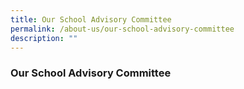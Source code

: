 ```yaml
---
title: Our School Advisory Committee
permalink: /about-us/our-school-advisory-committee
description: ""
---
```

### Our School Advisory Committee

